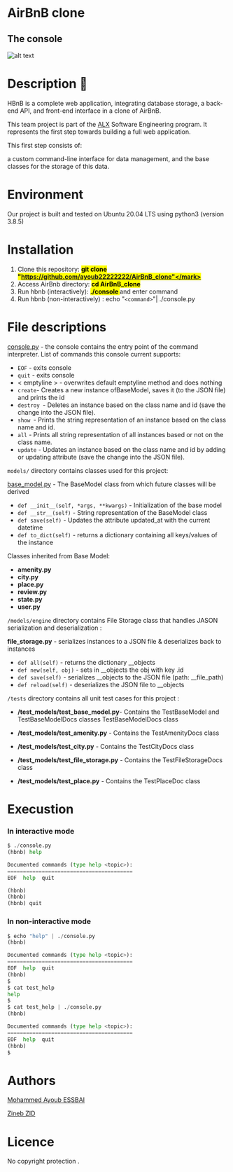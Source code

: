 #  AirBnB clone 
## **The console**
![alt text](<hbnb proejct.PNG>)

# Description :file_folder:

 


HBnB is a complete web application, integrating database storage, a back-end API, and front-end interface in a clone of AirBnB.

This team project is part of the [ALX](https://www.alxafrica.com/)
 Software Engineering program.
It represents the first step towards building a full web application.

This first step consists of:

a custom command-line interface for data management, and the base classes for the storage of this data.

# Environment 

Our project is built and tested on Ubuntu 20.04 LTS using python3 (version 3.8.5)

# Installation 
1.  Clone this repository:  **<mark> git clone "https://github.com/ayoub22222222/AirBnB_clone"</mark>**
2. Access AirBnb directory: **<mark> cd AirBnB_clone </mark>**
3. Run hbnb (interactively):  **<mark> ./console </mark>** and enter command
4. Run hbnb (non-interactively) :  echo "`<command>`"| ./console.py 

# File descriptions

[console.py]() - the console contains the entry point of the command interpreter. List of commands this console current supports:

+  `EOF` - exits console
+  `quit` - exits console
+ < emptyline > - overwrites default emptyline method and does nothing
+ `create`- Creates a new instance ofBaseModel, saves it (to the JSON file) and prints the id
+ `destroy `- Deletes an instance based on the class name and id (save the change into the JSON file).
+ `show `- Prints the string representation of an instance based on the class name and id.
+ `all` - Prints all string representation of all instances based or not on the class name.
+ `update` - Updates an instance based on the class name and id by adding or updating attribute (save the change into the JSON file).

`models/` directory contains classes used for this project:

[base_model.py]() - The BaseModel class from which future classes will be derived

+ `def __init__(self, *args, **kwargs)` - Initialization of the base model
+ `def __str__(self)` - String representation of the BaseModel class
+ `def save(self)` - Updates the attribute updated_at with the current datetime
+ `def to_dict(self)` - returns a dictionary containing all keys/values of the instance

Classes inherited from Base Model:

+ **amenity.py**
+ **city.py**
+ **place.py**
+ **review.py**
+ **state.py**
+ **user.py**

`/models/engine` directory contains File Storage class that handles JASON serialization and deserialization :

**file_storage.py** - serializes instances to a JSON file & deserializes back to instances

+ `def all(self)` - returns the dictionary __objects
+ `def new(self, obj)` - sets in __objects the obj with key .id
+ `def save(self)` - serializes __objects to the JSON file (path: __file_path)
 + `def reload(self)` - deserializes the JSON file to __objects

 `/tests` directory contains all unit test cases for this project : 


  * **/test_models/test_base_model.py**- Contains the TestBaseModel and TestBaseModelDocs classes TestBaseModelDocs class

* **/test_models/test_amenity.py** - Contains the TestAmenityDocs class 
* **/test_models/test_city.py** - Contains the TestCityDocs class 
* **/test_models/test_file_storage.py** - Contains the TestFileStorageDocs class 
* **/test_models/test_place.py** - Contains the TestPlaceDoc class


# Execustion 
### In interactive mode
```python
$ ./console.py
(hbnb) help

Documented commands (type help <topic>):
========================================
EOF  help  quit

(hbnb) 
(hbnb) 
(hbnb) quit

```

###  In non-interactive mode

```python
$ echo "help" | ./console.py
(hbnb)

Documented commands (type help <topic>):
========================================
EOF  help  quit
(hbnb) 
$
$ cat test_help
help
$
$ cat test_help | ./console.py
(hbnb)

Documented commands (type help <topic>):
========================================
EOF  help  quit
(hbnb) 
$
```

# Authors
[Mohammed Ayoub ESSBAI](https://github.com/ayoub22222222) 

[Zineb ZID ](https://github.com/Zinebb12)

# Licence 

No copyright protection . 
